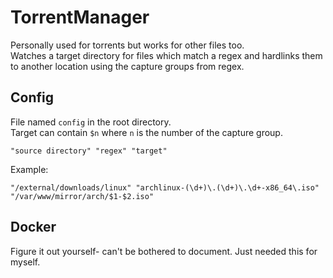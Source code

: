 # TorrentManager

Personally used for torrents but works for other files too.  
Watches a target directory for files which match a regex and hardlinks them to another location using the capture groups from regex.

## Config

File named `config` in the root directory.  
Target can contain `$n` where `n` is the number of the capture group.

`"source directory" "regex" "target"`

Example:

```
"/external/downloads/linux" "archlinux-(\d+)\.(\d+)\.\d+-x86_64\.iso" "/var/www/mirror/arch/$1-$2.iso"
```

## Docker

Figure it out yourself- can't be bothered to document. Just needed this for myself.
